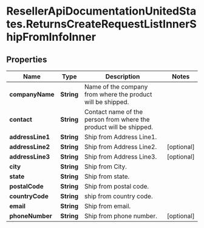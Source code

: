 # ResellerApiDocumentationUnitedStates.ReturnsCreateRequestListInnerShipFromInfoInner

## Properties

Name | Type | Description | Notes
------------ | ------------- | ------------- | -------------
**companyName** | **String** | Name of the company from where the product will be shipped. | 
**contact** | **String** | Contact name of the person from where the product will be shipped. | 
**addressLine1** | **String** | Ship from Address Line1. | 
**addressLine2** | **String** | Ship from Address Line2. | [optional] 
**addressLine3** | **String** | Ship from Address Line3. | [optional] 
**city** | **String** | Ship from City. | 
**state** | **String** | Ship from state. | 
**postalCode** | **String** | Ship from postal code. | 
**countryCode** | **String** | ship from country code. | 
**email** | **String** | Ship from email. | 
**phoneNumber** | **String** | Ship from phone number. | [optional] 


